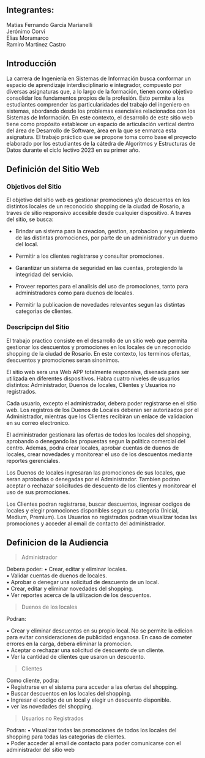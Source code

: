 ## Integrantes:

Matias Fernando Garcia Marianelli <br>
Jerónimo Corvi <br>
Elias Moramarco <br>
Ramiro Martinez Castro <br>

## Introducción

La carrera de Ingeniería en Sistemas de Información busca conformar un espacio de aprendizaje interdisciplinario e integrador, compuesto por diversas asignaturas que, a lo largo de la formación, tienen como objetivo consolidar los fundamentos propios de la profesión. Esto permite a los estudiantes comprender las particularidades del trabajo del ingeniero en sistemas, abordando desde los problemas esenciales relacionados con los Sistemas de Información. En este contexto, el desarrollo de este sitio web tiene como propósito establecer un espacio de articulación vertical dentro del área de Desarrollo de Software, área en la que se enmarca esta asignatura. El trabajo práctico que se propone toma como base el proyecto elaborado por los estudiantes de la cátedra de Algoritmos y Estructuras de Datos durante el ciclo lectivo 2023 en su primer año.

## Definición del Sitio Web
### Objetivos del Sitio 
El objetivo del sitio web es gestionar promociones y/o descuentos en los distintos locales de un reconocido shopping de la ciudad de Rosario, a traves de sitio responsivo accesible desde cualquier dispositivo.
A traves del sitio, se busca:

- Brindar un sistema para la creacion, gestion, aprobacion y seguimiento de las distintas promociones, por parte de un administrador y un duemo del local.

-  Permitir a los clientes registrarse y consultar promociones.

- Garantizar un sistema de seguridad en las cuentas, protegiendo la integridad del servicio.

- Proveer reportes para el analisis del uso de promociones, tanto para administradores como para duenos de locales.

- Permitir la publicacion de novedades relevantes segun las distintas categorias de clientes.

### Descripcipn del Sitio
El trabajo practico consiste en el desarrollo de un sitio web que permita gestionar los descuentos y promociones en los locales de un reconocido shopping de la ciudad de Rosario. En este contexto, los terminos ofertas, descuentos y promociones seran sinonimos.

El sitio web sera una Web APP totalmente responsiva, disenada para ser utilizada en diferentes dispositivos. Habra cuatro niveles de usuarios distintos: Administrador, Duenos de locales, Clientes y Usuarios no registrados.

Cada usuario, excepto el administrador, debera poder registrarse en el sitio web. Los registros de los Duenos de Locales deberan ser autorizados por el Administrador, mientras que los Clientes recibiran un enlace de validacion en su correo electronico.

El administrador gestionara las ofertas de todos los locales del shopping, aprobando o denegando las propuestas segun la politica comercial del centro. Ademas, podra crear locales, aprobar cuentas de duenos de locales, crear novedades y monitorear el uso de los descuentos mediante reportes gerenciales.

Los Duenos de locales ingresaran las promociones de sus locales, que seran aprobadas o denegadas por el Administrador. Tambien podran aceptar o rechazar solicitudes de descuento de los clientes y monitorear el uso de sus promociones.

Los Clientes podran registrarse, buscar descuentos, ingresar codigos de locales y elegir promociones disponibles segun su categoria (Inicial, Medium, Premium). Los Usuarios no registrados podran visualizar todas las promociones y acceder al email de contacto del administrador.

## Definicion de la Audiencia

> Administrador

Debera poder:
• Crear, editar y eliminar locales. <br>
• Validar cuentas de duenos de locales.<br>
• Aprobar o denegar una solicitud de descuento de un local.<br>
• Crear, editar y eliminar novedades del shopping.<br>
• Ver reportes acerca de la utilizacion de los descuentos.

> Duenos de los locales

Podran:

• Crear y eliminar descuentos en su propio local. No se permite la edicion para evitar consideraciones de publicidad enganosa. En caso de cometer errores en la carga, debera eliminar la promocion. <br>
• Aceptar o rechazar una solicitud de descuento de un cliente.<br>
• Ver la cantidad de clientes que usaron un descuento.

> Clientes

Como cliente, podra:<br>
• Registrarse en el sistema para acceder a las ofertas del shopping.<br>
• Buscar descuentos en los locales del shopping.<br>
• Ingresar el codigo de un local y elegir un descuento disponible.<br>
• ver las novedades del shopping.

> Usuarios no Registrados

Podran:
• Visualizar todas las promociones de todos los locales del shopping para todas las categorias de clientes.<br>
• Poder acceder al email de contacto para poder comunicarse con el administrador del sitio web




